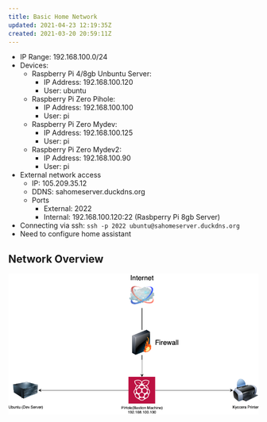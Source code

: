 ```yaml
---
title: Basic Home Network
updated: 2021-04-23 12:19:35Z
created: 2021-03-20 20:59:11Z
---
```


* IP Range: 192.168.100.0/24
* Devices:
	* Raspberry Pi 4/8gb Unbuntu Server:
		* IP Address: 192.168.100.120
		* User: ubuntu
	* Raspberry Pi Zero Pihole:
		* IP Address: 192.168.100.100
		* User: pi
	* Raspberry Pi Zero Mydev:
		* IP Address: 192.168.100.125
		* User: pi
	* Raspberry Pi Zero Mydev2:
		* IP Address: 192.168.100.90
		* User: pi 
* External network access
	* IP: 105.209.35.12
	* DDNS: sahomeserver.duckdns.org
	* Ports
		* External: 2022
		* Internal: 192.168.100.120:22 (Rasbperry Pi 8gb Server)
* Connecting via ssh: `ssh -p 2022 ubuntu@sahomeserver.duckdns.org`
* Need to configure home assistant
## Network Overview


![HomeNetowrk.png](../../_resources/HomeNetowrk.png)

